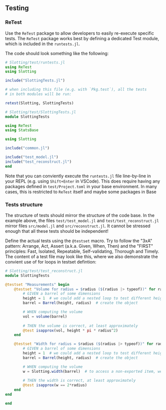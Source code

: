 ## Testing

### ReTest
Use  the `ReTest` package to allow developers to easily re-execute specific tests. 
The `ReTest` package works best by defining a dedicated Test module, which is included in the `runtests.jl`.

The code should look something like the following:
````julia
# Slotting/test/runtests.jl
using ReTest
using Slotting

include("SlottingTests.jl")

# when including this file (e.g. with `Pkg.test`), all the tests
# in both modules will be run:

retest(Slotting, SlottingTests)
````

````julia
# Slotting/test/SlottingTests.jl
module SlottingTests

using ReTest
using StatsBase

using Slotting

include("common.jl")

include("test_model.jl")
include("test_reconstruct.jl")
end
````

Note that you can conviently execute the `runtests.jl` file line-by-line in your REPL (e.g. using `Shift+Enter` in VSCode).
This does require having any packages defined in `test/Project.toml` in your base environment.
In many cases, this is restricted to `ReTest` itself and maybe some packages in Base

### Tests structure
The structure of tests should mirror the structure of the code base.
In the example above, the files `test/test_model.jl` and `test/test_reconstruct.jl` mirror files `src/model.jl` and `src/reconstruct.jl`. 
It cannot be stressed enough that all these tests should be independent! 

Define the actual tests using the `@testset` macro. 
Try to follow the "3xA" pattern: Arrange, Act, Assert (a.k.a. Given, When, Then) and the "FIRST" principles: Fast, Isolated, Repeatable, Self-validating, Thorough and Timely.
The content of a test file may look like this, where we also demonstrate the convient use of for loops in testset defintion:

````julia
# Slotting/test/test_reconstruct.jl
module SlottingTests

@testset "Measurements" begin
    @testset "Volume for radius = $radius ($(radius |> typeof))" for radius in [0, 1, 1.0, pi, 1/sqrt(pi)]  # some interesting samples
        # GIVEN a barrel of some dimensions
        height = 1  # we could add a nested loop to test different heights too
        barrel = Barrel(height, radius)  # create the object

        # WHEN computing the volume
        vol = volume(barrel)
        
        # THEN the volume is correct, at least approximately
        @test isapprox(vol, height * pi * radius^2)
    end

    @testset "Width for radius = $radius ($(radius |> typeof))" for radius in [0, 1, 1.0, pi, 1/sqrt(pi)]  # some interesting samples
        # GIVEN a barrel of some dimensions
        height = 1  # we could add a nested loop to test different heights too
        barrel = Barrel(height, radius)  # create the object

        # WHEN computing the volume
        w = Slotting.width(barrel)  # to access a non-exported item, we must specify the Package name
        
        # THEN the width is correct, at least approximately
        @test isapprox(w == 2*radius)
    end
end

end
